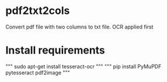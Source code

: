 # pdf2txt2cols
Convert pdf file with two columns to txt file. OCR applied first

# Install requirements
""" sudo apt-get install tesseract-ocr """
""" pip install PyMuPDF pytesseract pdf2image """